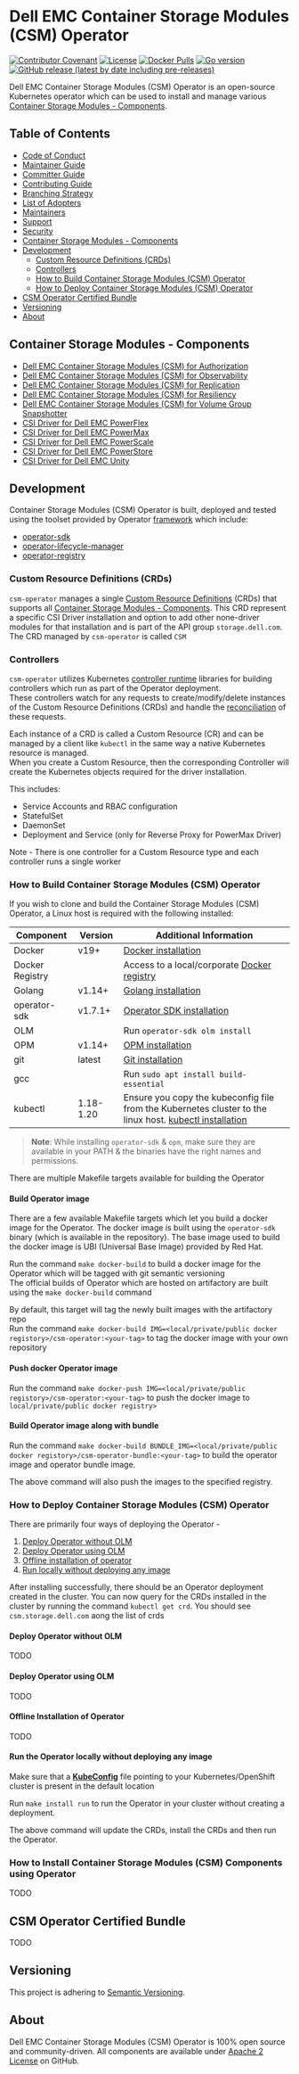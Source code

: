 
<!--
Copyright (c) 2021 Dell Inc., or its subsidiaries. All Rights Reserved.

Licensed under the Apache License, Version 2.0 (the "License");
you may not use this file except in compliance with the License.
You may obtain a copy of the License at

    http://www.apache.org/licenses/LICENSE-2.0
-->

# Dell EMC Container Storage Modules (CSM) Operator
[![Contributor Covenant](https://img.shields.io/badge/Contributor%20Covenant-v2.0%20adopted-ff69b4.svg)](https://github.com/dell/csm/blob/main/docs/CODE_OF_CONDUCT.md)
[![License](https://img.shields.io/github/license/dell/csm-operator)](LICENSE)
[![Docker Pulls](https://img.shields.io/docker/pulls/dellemc/csm-operator)](https://hub.docker.com/r/dellemc/csm-operator)
[![Go version](https://img.shields.io/github/go-mod/go-version/dell/csm-operator)](go.mod)
[![GitHub release (latest by date including pre-releases)](https://img.shields.io/github/v/release/dell/csm-operator?include_prereleases&label=latest&style=flat-square)](https://github.com/dell/csm-operator/releases/latest)

Dell EMC Container Storage Modules (CSM) Operator is an open-source Kubernetes operator which can be used to install and manage various [Container Storage Modules - Components](#container-storage-modules---components).

## Table of Contents

* [Code of Conduct](./docs/CODE_OF_CONDUCT.md)
* [Maintainer Guide](./docs/MAINTAINER_GUIDE.md)
* [Committer Guide](./docs/COMMITTER_GUIDE.md)
* [Contributing Guide](./docs/CONTRIBUTING.md)
* [Branching Strategy](./docs/BRANCHING.md)
* [List of Adopters](./docs/ADOPTERS.md)
* [Maintainers](./docs/MAINTAINERS.md)
* [Support](./docs/SUPPORT.md)
* [Security](./docs/SECURITY.md)
* [Container Storage Modules - Components](#container-storage-modules---components)
* [Development](#development)
  * [Custom Resource Definitions (CRDs)](#custom-resource-definitions-crds) 
  * [Controllers](#controllers)
  * [How to Build Container Storage Modules (CSM) Operator](#how-to-build-container-storage-modules-csm-operator)
  * [How to Deploy Container Storage Modules (CSM) Operator](#how-to-deploy-container-storage-modules-csm-operator)
* [CSM Operator Certified Bundle](#csm-operator-certified-bundle)
* [Versioning](#versioning)
* [About](#about)
  

## Container Storage Modules - Components

* [Dell EMC Container Storage Modules (CSM) for Authorization](https://github.com/dell/karavi-authorization)
* [Dell EMC Container Storage Modules (CSM) for Observability](https://github.com/dell/karavi-observability)
* [Dell EMC Container Storage Modules (CSM) for Replication](https://github.com/dell/csm-replication)
* [Dell EMC Container Storage Modules (CSM) for Resiliency](https://github.com/dell/karavi-resiliency)
* [Dell EMC Container Storage Modules (CSM) for Volume Group Snapshotter](https://github.com/dell/csi-volumegroup-snapshotter)
* [CSI Driver for Dell EMC PowerFlex](https://github.com/dell/csi-powerflex)
* [CSI Driver for Dell EMC PowerMax](https://github.com/dell/csi-powermax)
* [CSI Driver for Dell EMC PowerScale](https://github.com/dell/csi-powerscale)
* [CSI Driver for Dell EMC PowerStore](https://github.com/dell/csi-powerstore)
* [CSI Driver for Dell EMC Unity](https://github.com/dell/csi-unity)


## Development

Container Storage Modules (CSM) Operator is built, deployed and tested using the toolset provided by Operator [framework](https://github.com/operator-framework) which include:
* [operator-sdk](https://github.com/operator-framework/operator-sdk)
* [operator-lifecycle-manager](https://github.com/operator-framework/operator-lifecycle-manager)
* [operator-registry](https://github.com/operator-framework/operator-registry)

### Custom Resource Definitions (CRDs)

`csm-operator` manages a single [Custom Resource Definitions](https://kubernetes.io/docs/tasks/extend-kubernetes/custom-resources/custom-resource-definitions/) (CRDs) that supports all [Container Storage Modules - Components](#container-storage-modules---components). This CRD represent a specific CSI Driver installation and option to add other none-driver modules for that installation and is part of the API group `storage.dell.com`. The CRD managed by `csm-operator` is called `CSM`

### Controllers

`csm-operator` utilizes Kubernetes [controller runtime](https://github.com/kubernetes-sigs/controller-runtime) libraries for building controllers which
run as part of the Operator deployment.  
These controllers watch for any requests to create/modify/delete instances of the Custom Resource Definitions (CRDs) and handle the [reconciliation](https://godoc.org/sigs.k8s.io/controller-runtime/pkg/reconcile)
of these requests.

Each instance of a CRD is called a Custom Resource (CR) and can be managed by a client like `kubectl` in the same way a native
Kubernetes resource is managed.  
When you create a Custom Resource, then the corresponding Controller will create the Kubernetes objects required for the driver installation.  

This includes:
* Service Accounts and RBAC configuration
* StatefulSet
* DaemonSet
* Deployment and Service (only for Reverse Proxy for PowerMax Driver)

Note - There is one controller for a Custom Resource type and each controller runs a single worker 


### How to Build Container Storage Modules (CSM) Operator

If you wish to clone and build the Container Storage Modules (CSM) Operator, a Linux host is required with the following installed:

| Component       | Version   | Additional Information                                                                                                                     |
| --------------- | --------- | ------------------------------------------------------------------------------------------------------------------------------------------ |
| Docker          | v19+      | [Docker installation](https://docs.docker.com/engine/install/)                                                                                                    |
| Docker Registry |           | Access to a local/corporate [Docker registry](https://docs.docker.com/registry/)                                                           |
| Golang          | v1.14+    | [Golang installation](https://github.com/travis-ci/gimme)                                                                                                         |
| operator-sdk          | v1.7.1+   |[Operator SDK installation](https://github.com/operator-framework/operator-sdk/releases/download/v1.7.1/operator-sdk_linux_amd64)                                                                                                          |
| OLM            |     | Run ```operator-sdk olm install```                                                                                                       |
| OPM           |   v1.14+  | [OPM installation](https://github.com/operator-framework/operator-registry/releases/download/v1.14.0/linux-amd64-opm)                                                              |
| git             | latest    | [Git installation](https://git-scm.com/book/en/v2/Getting-Started-Installing-Git)                                                                              |
| gcc             |           | Run ```sudo apt install build-essential```                                                                                                 |
| kubectl         | 1.18-1.20 | Ensure you copy the kubeconfig file from the Kubernetes cluster to the linux host. [kubectl installation](https://kubernetes.io/docs/tasks/tools/install-kubectl/) |

> __Note__: While installing `operator-sdk` & `opm`, make sure they are available in your PATH & the binaries have the right names and permissions.


There are multiple Makefile targets available for building the Operator


#### Build Operator image

There are a few available Makefile targets which let you build a docker image for the Operator. 
The docker image is built using the `operator-sdk` binary (which is available in the repository). 
The base image used to build the docker image is UBI (Universal Base Image) provided by Red Hat.

Run the command `make docker-build` to build a docker image for the Operator which will be tagged with git semantic versioning  
The official builds of Operator which are hosted on artifactory are built using the `make docker-build` command

By default, this target will tag the newly built images with the artifactory repo  
Run the command `make docker-build IMG=<local/private/public docker registory>/csm-operator:<your-tag>` to tag the docker image with your own repository


#### Push docker Operator image

Run the command `make docker-push IMG=<local/private/public registory>/csm-operator:<your-tag>`  to push the docker image to `local/private/public docker registry>` 


#### Build Operator image along with bundle

Run the command `make docker-build BUNDLE_IMG=<local/private/public docker registory>/csm-operator-bundle:<your-tag>` to build the operator image and operator bundle image. 

The above command will also push the images to the specified registry.

### How to Deploy Container Storage Modules (CSM) Operator

There are primarily four ways of deploying the Operator -

1. [Deploy Operator without OLM](#deploy-operator-without-olm)
2. [Deploy Operator using OLM](#deploy-operator-using-olm)
3. [Offline installation of operator](#offline-installation-of-operator)
4. [Run locally without deploying any image](#run-the-operator-locally-without-deploying-any-image)
 
After installing successfully, there should be an Operator deployment created in the cluster. You can now query for the CRDs installed in the cluster by running the command `kubectl get crd`. You should see `csm.storage.dell.com` aong the list of crds
 
#### Deploy Operator without OLM

TODO

#### Deploy Operator using OLM

TODO

#### Offline Installation of Operator

TODO

#### Run the Operator locally without deploying any image 

Make sure that a [**KubeConfig**](https://kubernetes.io/docs/concepts/configuration/organize-cluster-access-kubeconfig/) file pointing to your Kubernetes/OpenShift cluster is present in the default location

Run `make install run` to run the Operator in your cluster without creating a deployment.

The above command will update the CRDs, install the CRDs and then run the Operator.

### How to Install Container Storage Modules (CSM) Components using Operator

TODO

## CSM Operator Certified Bundle 

TODO

## Versioning

This project is adhering to [Semantic Versioning](https://semver.org/).

## About

Dell EMC Container Storage Modules (CSM) Operator is 100% open source and community-driven. All components are available
under [Apache 2 License](https://www.apache.org/licenses/LICENSE-2.0.html) on
GitHub.

